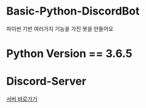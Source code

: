 # Basic-Python-DiscordBot
파이썬 기반 여러가지 기능을 가진 봇을 만들어요

# Python Version == 3.6.5

# Discord-Server

[서버 바로가기](https://discord.gg/HerTmj5)
